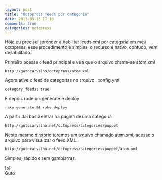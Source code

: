 ```yaml
---
layout: post
title: "Octopress feeds por categoria"
date: 2013-05-15 17:10
comments: true
categories: octopress
---
```


Hoje eu precisei aprender a habilitar feeds xml por categoria em meu octopress, esse procedimento é simples, o recurso é nativo, contudo, vem desabilitado.

Primeiro acesse o feed principal e veja que o arquivo chama-se atom.xml

    http://gutocarvalho/octopress/atom.xml

Agora ative o feed de categorias no arquivo _config.yml

    category_feeds: true
    
E depois rode um generate e deploy
 
    rake generate && rake deploy

A partir daí basta entrar na página de uma categoria

    http://gutocarvalho.net/octopress/categories/puppet
    
Neste mesmo diretório teremos um arquivo chamado atom.xml, acesse o arquivo para visualizar o feed XML.

    http://gutocarvalho.net/octopress/categories/puppet/atom.xml
    
Simples, rápido e sem gambiarras.

[s]<br>
Guto

